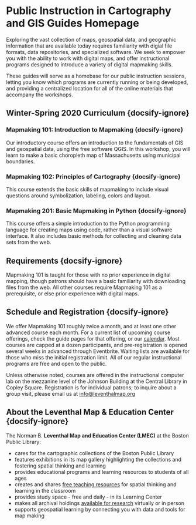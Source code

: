 # Public Instruction in Cartography and GIS Guides Homepage

Exploring the vast collection of maps, geospatial data, and geographic information that are available today requires familiarity with digial file formats, data repositories, and specialized software. We seek to empower you with the ability to work with digital maps, and offer instructional programs designed to introduce a variety of digital mapmaking skills.

These guides will serve as a homebase for our public instruction sessions, letting you know which programs are currently running or being developed, and providing a centralized location for all of the online materials that accompany the workshops. 



## Winter-Spring 2020 Curriculum {docsify-ignore}

### **Mapmaking 101: Introduction to Mapmaking** {docsify-ignore} <br> 
Our introductory course offers an introduction to the fundamentals of GIS and geospatial data, using the free software QGIS. In this workshop, you will learn to make a basic choropleth map of Massachusetts using municipal boundaries. 


### **Mapmaking 102: Principles of Cartography**  {docsify-ignore} <br>
This course extends the basic skills of mapmaking to include visual questions around symbolization, labeling, colors and layout. 


### **Mapmaking 201: Basic Mapmaking in Python**  {docsify-ignore} <br>
This course offers a simple introduction to the Python programming language for creating maps using code, rather than a visual software interface. It also includes basic methods for collecting and cleaning data sets from the web. 


## Requirements {docsify-ignore}

Mapmaking 101 is taught for those with no prior experience in digital mapping, though patrons should have a basic familiarity with downloading files from the web. All other courses require Mapmaking 101 as a prerequisite, or else prior experience with digital maps.

## Schedule and Registration {docsify-ignore}

We offer Mapmaking 101 roughly twice a month, and at least one other advanced course each month. For a current list of upcoming course offerings, check the guide pages for that offering, or our [calendar](https://www.leventhalmap.org/calendar "calendar"). Most courses are capped at a dozen participants, and pre-registration is opened several weeks in advanced through Eventbrite. Waiting lists are available for those who miss the initial registration limit. All of our regular instructional programs are free and open to the public. 

Unless otherwise noted, courses are offered in the instructional computer lab on the mezzanine level of the Johnson Building at the Central Library in Copley Square. Registration is for individual patrons; to inquire about a group visit, please email us at info@leventhalmap.org


## About the Leventhal Map & Education Center  {docsify-ignore}
The Norman B. **Leventhal Map and Education Center (LMEC)** at the Boston Public Library:
- cares for the cartographic collections of the Boston Public Library
- features exhibitions in its map gallery highlighting the collections and fostering spatial thinking and learning
- provides educational programs and learning resources to students of all ages
- creates and shares [free teaching resources](https://collections.leventhalmap.org/educators "Tools for teachers") for spatial thinking and learning in the classroom
- provides study space - free and daily - in its Learning Center
- makes all archival holdings [available for research](https://www.leventhalmap.org/research "Reference")   virtually or in person
- supports geospatial learning by connecting you with data and tools for map making